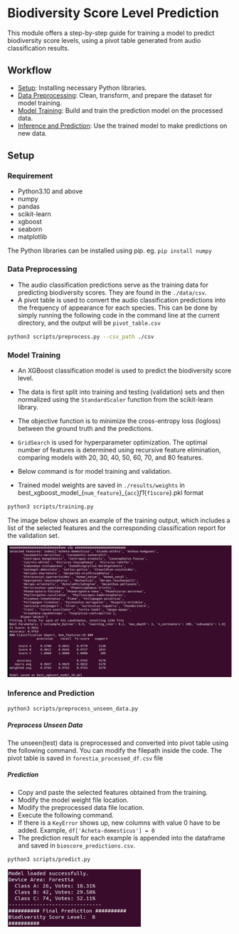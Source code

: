 # **Biodiversity Score Level Prediction**

This module offers a step-by-step guide for training a model to predict biodiversity score levels, using a pivot table generated from audio classification results.  

## Workflow
- [Setup](#Setup): Installing necessary Python libraries.
- [Data Preprocessing](#Data-Preprocessing): Clean, transform, and prepare the dataset for model training.
- [Model Training](#Model-Training): Build and train the prediction model on the processed data.
- [Inference and Prediction](#Inference-and-Prediction): Use the trained model to make predictions on new data.

## Setup

### Requirement
- Python3.10 and above
- numpy
- pandas
- scikit-learn
- xgboost
- seaborn
- matplotlib

The Python libraries can be installed using pip. eg. `pip install numpy`

### Data Preprocessing

- The audio classification predictions serve as the training data for predicting biodiversity scores. They are found in the `./data/csv`.
- A pivot table is used to convert the audio classification predictions into the frequency of appearance for each species. This can be done by simply running the following code in the command line at the current directory, and the output will be `pivot_table.csv`

```bash
python3 scripts/preprocess.py --csv_path ./csv
```

### Model Training

- An XGBoost classification model is used to predict the biodiversity score level.

- The data is first split into training and testing (validation) sets and then normalized using the `StandardScaler` function from the scikit-learn library.

- The objective function is to minimize the cross-entropy loss (logloss) between the ground truth and the predictions.

- `GridSearch` is used for hyperparameter optimization. The optimal number of features is determined using recursive feature elimination, comparing models with 20, 30, 40, 50, 60, 70, and 80 features.

- Below command is for model training and validation.

- Trained model weights are saved in `./results/weights` in best_xgboost_model_{`num_feature`}_{`acc`}_f1_{`f1score`}.pkl format

```bash
python3 scripts/training.py
```

The image below shows an example of the training output, which includes a list of the selected features and the corresponding classification report for the validation set.

<img src="bio_score_training.png" alt="bio_score_training" width="800">

### Inference and Prediction

```bash
python3 scripts/preprocess_unseen_data.py
```

##### Preprocess Unseen Data
The unseen(test) data is preprocessed and converted into pivot table using the following command. You can modify the filepath inside the code. The pivot table is saved in `forestia_processed_df.csv` file

##### Prediction
- Copy and paste the selected features obtained from the training.
- Modify the model weight file location.
- Modify the preprocessed data file location.
- Execute the following command.
- If there is a `KeyError` shows up, new columns with value 0 have to be added. Example, `df['Acheta-domesticus'] = 0`
- The prediction result for each example is appended into the dataframe and saved in `bioscore_predictions.csv`.

```bash
python3 scripts/predict.py
```

<img src="final_score.png" alt="bio_score_training" width="300">


